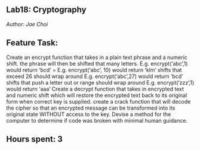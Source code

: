 

## Lab18: Cryptography

*Author: Jae Choi*


## Feature Task:
Create an encrypt function that takes in a plain text phrase and a numeric shift.
the phrase will then be shifted that many letters.
E.g. encrypt(‘abc’,1) would return ‘bcd’ = E.g. encrypt(‘abc’, 10) would return ‘klm’
shifts that exceed 26 should wrap around
E.g. encrypt(‘abc’,27) would return ‘bcd’
shifts that push a letter out or range should wrap around
E.g. encrypt(‘zzz’,1) would return ‘aaa’
Create a decrypt function that takes in encrypted text and numeric shift which will restore the encrypted text back to its original form when correct key is supplied.
create a crack function that will decode the cipher so that an encrypted message can be transformed into its original state WITHOUT access to the key.
Devise a method for the computer to determine if code was broken with minimal human guidance.

## Hours spent: 3
